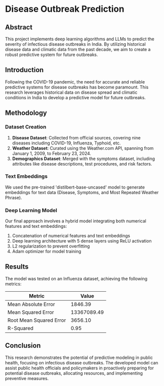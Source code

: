# Disease Outbreak Prediction

## Abstract

This project implements deep learning algorithms and LLMs to predict the severity of infectious disease outbreaks in India. By utilizing historical disease data and climatic data from the past decade, we aim to create a robust predictive system for future outbreaks.

## Introduction

Following the COVID-19 pandemic, the need for accurate and reliable predictive systems for disease outbreaks has become paramount. This research leverages historical data on disease spread and climatic conditions in India to develop a predictive model for future outbreaks.

## Methodology

### Dataset Creation

1. **Disease Dataset**: Collected from official sources, covering nine diseases including COVID-19, Influenza, Typhoid, etc.
2. **Weather Dataset**: Curated using the Weather.com API, spanning from January 1, 2009, to February 23, 2024.
3. **Demographics Dataset**: Merged with the symptoms dataset, including attributes like disease descriptions, test procedures, and risk factors.

### Text Embeddings

We used the pre-trained 'distilbert-base-uncased' model to generate embeddings for text data (Disease, Symptoms, and Most Repeated Weather Phrase).

### Deep Learning Model

Our final approach involves a hybrid model integrating both numerical features and text embeddings:

1. Concatenation of numerical features and text embeddings
2. Deep learning architecture with 5 dense layers using ReLU activation
3. L2 regularization to prevent overfitting
4. Adam optimizer for model training

## Results

The model was tested on an Influenza dataset, achieving the following metrics:

| Metric | Value |
|--------|-------|
| Mean Absolute Error | 1846.39 |
| Mean Squared Error | 13367089.49 |
| Root Mean Squared Error | 3656.10 |
| R-Squared | 0.95 |

## Conclusion

This research demonstrates the potential of predictive modeling in public health, focusing on infectious disease outbreaks. The developed model can assist public health officials and policymakers in proactively preparing for potential disease outbreaks, allocating resources, and implementing preventive measures.


